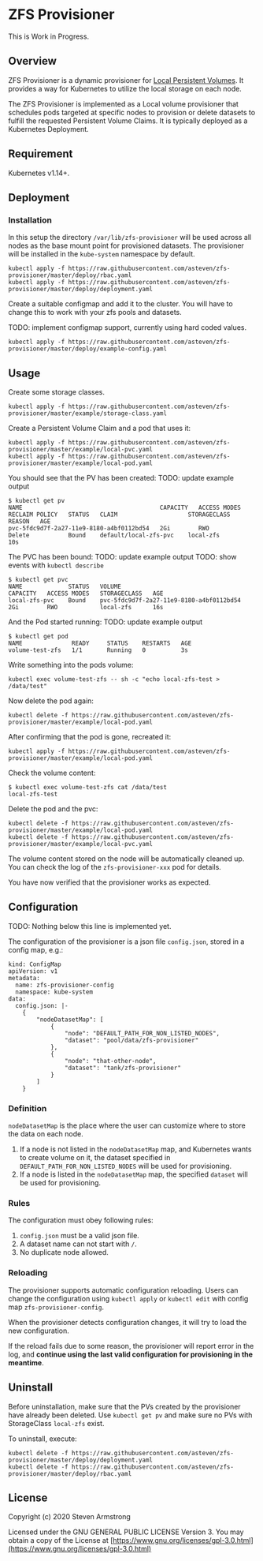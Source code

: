 # ZFS Provisioner

This is Work in Progress.

## Overview

ZFS Provisioner is a dynamic provisioner for [Local Persistent Volumes](https://kubernetes.io/docs/concepts/storage/volumes/#local).
It provides a way for Kubernetes to utilize the local storage on each node.

The ZFS Provisioner is implemented as a Local volume provisioner that schedules pods
targeted at specific nodes to provision or delete datasets to fulfill the requested
Persistent Volume Claims. It is typically deployed as a Kubernetes Deployment.


## Requirement

Kubernetes v1.14+.

## Deployment

### Installation

In this setup the directory `/var/lib/zfs-provisioner` will be used across
all nodes as the base mount point for provisioned datasets.
The provisioner will be installed in the `kube-system` namespace by default.

```
kubectl apply -f https://raw.githubusercontent.com/asteven/zfs-provisioner/master/deploy/rbac.yaml
kubectl apply -f https://raw.githubusercontent.com/asteven/zfs-provisioner/master/deploy/deployment.yaml
```

Create a suitable configmap and add it to the cluster. You will have to change this to work
with your zfs pools and datasets.

TODO: implement configmap support, currently using hard coded values.

```
kubectl apply -f https://raw.githubusercontent.com/asteven/zfs-provisioner/master/deploy/example-config.yaml
```

## Usage

Create some storage classes.

```
kubectl apply -f https://raw.githubusercontent.com/asteven/zfs-provisioner/master/example/storage-class.yaml
```

Create a Persistent Volume Claim and a pod that uses it:


```
kubectl apply -f https://raw.githubusercontent.com/asteven/zfs-provisioner/master/example/local-pvc.yaml
kubectl apply -f https://raw.githubusercontent.com/asteven/zfs-provisioner/master/example/local-pod.yaml
```

You should see that the PV has been created:
TODO: update example output
```
$ kubectl get pv
NAME                                       CAPACITY   ACCESS MODES   RECLAIM POLICY   STATUS   CLAIM                    STORAGECLASS   REASON   AGE
pvc-5fdc9d7f-2a27-11e9-8180-a4bf0112bd54   2Gi        RWO            Delete           Bound    default/local-zfs-pvc    local-zfs               10s
```

The PVC has been bound:
TODO: update example output
TODO: show events with `kubectl describe`
```
$ kubectl get pvc
NAME             STATUS   VOLUME                                     CAPACITY   ACCESS MODES   STORAGECLASS   AGE
local-zfs-pvc    Bound    pvc-5fdc9d7f-2a27-11e9-8180-a4bf0112bd54   2Gi        RWO            local-zfs      16s
```

And the Pod started running:
TODO: update example output
```
$ kubectl get pod
NAME              READY     STATUS    RESTARTS   AGE
volume-test-zfs   1/1       Running   0          3s
```

Write something into the pods volume:

```
kubectl exec volume-test-zfs -- sh -c "echo local-zfs-test > /data/test"
```

Now delete the pod again:

```
kubectl delete -f https://raw.githubusercontent.com/asteven/zfs-provisioner/master/example/local-pod.yaml
```

After confirming that the pod is gone, recreated it:

```
kubectl apply -f https://raw.githubusercontent.com/asteven/zfs-provisioner/master/example/local-pod.yaml
```

Check the volume content:

```
$ kubectl exec volume-test-zfs cat /data/test
local-zfs-test
```

Delete the pod and the pvc:

```
kubectl delete -f https://raw.githubusercontent.com/asteven/zfs-provisioner/master/example/local-pod.yaml
kubectl delete -f https://raw.githubusercontent.com/asteven/zfs-provisioner/master/example/local-pvc.yaml
```

The volume content stored on the node will be automatically cleaned up. You can check the log of the `zfs-provisioner-xxx` pod for details.

You have now verified that the provisioner works as expected.


## Configuration

TODO: Nothing below this line is implemented yet.

The configuration of the provisioner is a json file `config.json`, stored in a config map, e.g.:
```
kind: ConfigMap
apiVersion: v1
metadata:
  name: zfs-provisioner-config
  namespace: kube-system
data:
  config.json: |-
    {
        "nodeDatasetMap": [
            {
                "node": "DEFAULT_PATH_FOR_NON_LISTED_NODES",
                "dataset": "pool/data/zfs-provisioner"
            },
            {
                "node": "that-other-node",
                "dataset": "tank/zfs-provisioner"
            }
        ]
    }

```

### Definition

`nodeDatasetMap` is the place where the user can customize where to store the data on each node.
1. If a node is not listed in the `nodeDatasetMap` map, and Kubernetes wants to create volume on it, the dataset specified in `DEFAULT_PATH_FOR_NON_LISTED_NODES` will be used for provisioning.
2. If a node is listed in the `nodeDatasetMap` map, the specified `dataset` will be used for provisioning.


### Rules

The configuration must obey following rules:
1. `config.json` must be a valid json file.
2. A dataset name can not start with `/`.
3. No duplicate node allowed.


### Reloading

The provisioner supports automatic configuration reloading. Users can change the configuration using `kubectl apply` or `kubectl edit` with config map `zfs-provisioner-config`.

When the provisioner detects configuration changes, it will try to load the new configuration.

If the reload fails due to some reason, the provisioner will report error in the log, and **continue using the last valid configuration for provisioning in the meantime**.

## Uninstall

Before uninstallation, make sure that the PVs created by the provisioner have already been deleted. Use `kubectl get pv` and make sure no PVs with StorageClass `local-zfs` exist.

To uninstall, execute:

```
kubectl delete -f https://raw.githubusercontent.com/asteven/zfs-provisioner/master/deploy/deployment.yaml
kubectl delete -f https://raw.githubusercontent.com/asteven/zfs-provisioner/master/deploy/rbac.yaml
```

## License

Copyright (c) 2020 Steven Armstrong

Licensed under the GNU GENERAL PUBLIC LICENSE Version 3. You may obtain a copy of the License at
[https://www.gnu.org/licenses/gpl-3.0.html](https://www.gnu.org/licenses/gpl-3.0.html)
